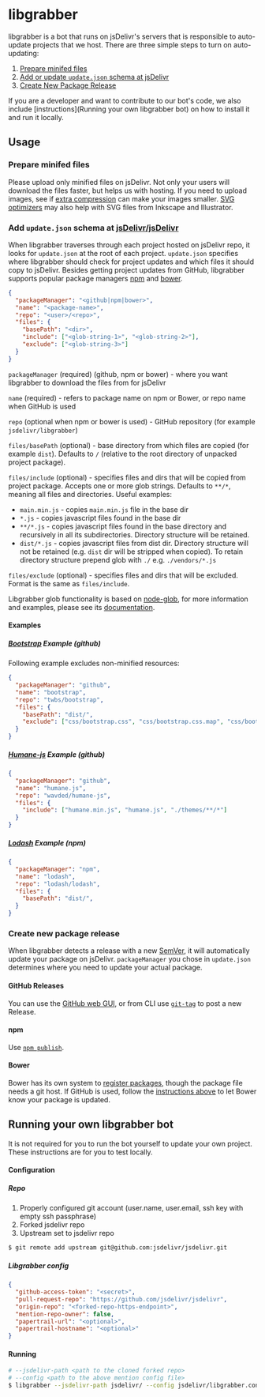 libgrabber
==========

libgrabber is a bot that runs on jsDelivr's servers that is responsible to auto-update projects that we host.
There are three simple steps to turn on auto-updating:

1. [Prepare minifed files](#prepare-minifed-files)
2. [Add or update `update.json` schema at jsDelivr](#add-updatejson-schema-at-jsdelivrjsdelivr)
3. [Create New Package Release](#create-new-package-release)

If you are a developer and want to contribute to our bot's code, we also include [instructions](Running your own libgrabber bot) on how to install it and run it locally.

Usage
-----

### Prepare minifed files

Please upload only minified files on jsDelivr.  Not only your users will download the files faster, but helps us with hosting.  If you need to upload images, see if [extra compression](http://www.sitepoint.com/image-compression-tools/) can make your images smaller.  [SVG optimizers](https://github.com/svg/svgo#svgo----) may also help with SVG files from Inkscape and Illustrator.

### Add `update.json` schema at [jsDelivr/jsDelivr](https://github.com/jsdelivr/jsdelivr) <a href="#updatejson-schema"></a>

When libgrabber traverses through each project hosted on jsDelivr repo, it looks for `update.json` at the root of each project. `update.json` specifies where libgrabber should check for project updates and which files it should copy to jsDelivr. Besides getting project updates from GitHub, libgrabber supports popular package managers [npm](http://npmjs.org/) and [bower](http://bower.io/).

```json
{
  "packageManager": "<github|npm|bower>",
  "name": "<package-name>",
  "repo": "<user>/<repo>",
  "files": {
    "basePath": "<dir>",
    "include": ["<glob-string-1>", "<glob-string-2>"],
    "exclude": ["<glob-string-3>"]
  }
}
```

`packageManager` (required) (github, npm or bower) - where you want libgrabber to download the files from for jsDelivr

`name` (required) - refers to package name on npm or Bower, or repo name when GitHub is used

`repo` (optional when npm or bower is used) - GitHub repository (for example `jsdelivr/libgrabber`)

`files/basePath` (optional) - base directory from which files are copied (for example `dist`). Defaults to `/` (relative to the root directory of unpacked project package).

`files/include` (optional) - specifies files and dirs that will be copied from project package. Accepts one or more glob strings. Defaults to `**/*`, meaning all files and directories. Useful examples:

- `main.min.js` - copies `main.min.js` file in the base dir
- `*.js` - copies javascript files found in the base dir
- `**/*.js` - copies javascript files found in the base directory and recursively in all its subdirectories. Directory structure will be retained.
- `dist/*.js` - copies javascript files from dist dir. Directory structure will not be retained (e.g. `dist` dir will be stripped when copied). To retain directory structure prepend glob with `./` e.g. `./vendors/*.js` 

`files/exclude` (optional) - specifies files and dirs that will be excluded.  Format is the same as `files/include`.

Libgrabber glob functionality is based on [node-glob](https://github.com/isaacs/node-glob), for more information and examples, please see its [documentation](https://github.com/isaacs/node-glob).

#### Examples

##### [Bootstrap](https://github.com/twbs/bootstrap) Example (github)

Following example excludes non-minified resources:

```json
{
  "packageManager": "github",
  "name": "bootstrap",
  "repo": "twbs/bootstrap",
  "files": {
    "basePath": "dist/",
    "exclude": ["css/bootstrap.css", "css/bootstrap.css.map", "css/bootstrap-theme.css", "css/bootstrap-theme.css.map", "js/bootstrap.js"]
  }
}
```

##### [Humane-js](https://github.com/wavded/humane-js) Example (github)

```json
{
  "packageManager": "github",
  "name": "humane.js",
  "repo": "wavded/humane-js",
  "files": {
    "include": ["humane.min.js", "humane.js", "./themes/**/*"]
  }
}
```

##### [Lodash](https://github.com/lodash/lodash) Example (npm)

```json
{
  "packageManager": "npm",
  "name": "lodash",
  "repo": "lodash/lodash",
  "files": {
    "basePath": "dist/",
  }
}
```

### Create new package release

When libgrabber detects a release with a new [SemVer](http://semver.org/), it will automatically update your package on jsDelivr.  `packageManager` you chose in `update.json` determines where you need to update your actual package.

#### GitHub Releases

You can use the [GitHub web GUI](https://help.github.com/articles/creating-releases), or from CLI use [`git-tag`](http://git-scm.com/book/en/Git-Basics-Tagging) to post a new Release.

#### npm

Use [`npm publish`](https://www.npmjs.org/doc/cli/npm-publish.html).

#### Bower

Bower has its own system to [register packages](http://bower.io/docs/creating-packages/), though the package file needs a git host.  If GitHub is used, follow the [instructions above](#github-releases) to let Bower know your package is updated.


Running your own libgrabber bot
-------------------------------

It is not required for you to run the bot yourself to update your own project.  These instructions are for you to test locally.

#### Configuration

##### Repo

1. Properly configured git account (user.name, user.email, ssh key with empty ssh passphrase)
2. Forked jsdelivr repo
3. Upstream set to jsdelivr repo
```bash
$ git remote add upstream git@github.com:jsdelivr/jsdelivr.git
```

##### Libgrabber config

```json
{
  "github-access-token": "<secret>",
  "pull-request-repo": "https://github.com/jsdelivr/jsdelivr",
  "origin-repo": "<forked-repo-https-endpoint>",
  "mention-repo-owner": false,
  "papertrail-url": "<optional>",
  "papertrail-hostname": "<optional>"
}
```

#### Running

```bash
# --jsdelivr-path <path to the cloned forked repo>
# --config <path to the above mention config file>
$ libgrabber --jsdelivr-path jsdelivr/ --config jsdelivr/libgrabber.config.json
```
